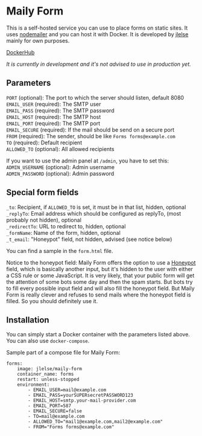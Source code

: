 # Maily Form

This is a self-hosted service you can use to place forms on static sites. It uses [nodemailer](https://nodemailer.com/about/) and you can host it with Docker. It is developed by [jlelse](https://about.jlelse.de) mainly for own purposes.

[DockerHub](https://hub.docker.com/r/jlelse/maily-form/)

*It is currently in development and it's not advised to use in production yet.*

## Parameters

`PORT` (optional): The port to which the server should listen, default 8080  
`EMAIL_USER` (required): The SMTP user  
`EMAIL_PASS` (required): The SMTP password  
`EMAIL_HOST` (required): The SMTP host  
`EMAIL_PORT` (required): The SMTP port  
`EMAIL_SECURE` (required): If the mail should be send on a secure port  
`FROM` (required): The sender, should be like `Forms forms@example.com`  
`TO` (required): Default recipient  
`ALLOWED_TO` (optional): All allowed recipients  

If you want to use the admin panel at `/admin`, you have to set this:
`ADMIN_USERNAME` (optional): Admin username  
`ADMIN_PASSWORD` (optional): Admin password

## Special form fields

`_to`: Recipient, if `ALLOWED_TO` is set, it must be in that list, hidden, optional  
`_replyTo`: Email address which should be configured as replyTo, (most probably not hidden), optional  
`_redirectTo`: URL to redirect to, hidden, optional  
`_formName`: Name of the form, hidden, optional  
`_t_email`: "Honeypot" field, not hidden, advised (see notice below)  

You can find a sample in the `form.html` file.

Notice to the honeypot field: Maily Form offers the option to use a [Honeypot](https://en.wikipedia.org/wiki/Honeypot_(computing)) field, which is basically another input, but it's hidden to the user with either a CSS rule or some JavaScript. It is very likely, that your public form will get the attention of some bots some day and then the spam starts. But bots try to fill every possible input field and will also fill the honeypot field. But Maily Form is really clever and refuses to send mails where the honeypot field is filled. So you should definitely use it.

## Installation

You can simply start a Docker container with the parameters listed above. You can also use `docker-compose`.

Sample part of a compose file for Maily Form:

```
forms:
    image: jlelse/maily-form
    container_name: forms
    restart: unless-stopped
    environment:
        - EMAIL_USER=mail@example.com
        - EMAIL_PASS=yourSUPERsecretPASSWORD123
        - EMAIL_HOST=smtp.your-mail-provider.com
        - EMAIL_PORT=587
        - EMAIL_SECURE=false
        - TO=mail@example.com
        - ALLOWED_TO="mail1@example.com,mail2@example.com"
        - FROM="Forms forms@example.com"
```